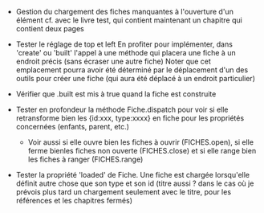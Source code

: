 * Gestion du chargement des fiches manquantes à l'ouverture d'un élément
  cf. avec le livre test, qui contient maintenant un chapitre qui contient deux pages

* Tester le réglage de top et left
  En profiter pour implémenter, dans 'create' ou 'built' l'appel à une méthode
  qui placera une fiche à un endroit précis (sans écraser une autre fiche)
  Noter que cet emplacement pourra avoir été déterminé par le déplacement d'un
  des outils pour créer une fiche (qui aura été déplacé à un endroit particulier)

* Vérifier que <fiche>.built est mis à true quand la fiche est construite


* Tester en profondeur la méthode Fiche.dispatch pour voir si elle
  retransforme bien les {id:xxx, type:xxxx} en fiche pour les propriétés
  concernées (enfants, parent, etc.)
  -   Voir aussi si elle ouvre bien les fiches à ouvrir (FICHES.open), si elle
     ferme bienles fiches non ouverte (FICHES.close) et si elle range bien les
     fiches à ranger (FICHES.range)

* Tester la propriété 'loaded' de Fiche. Une fiche est chargée lorsqu'elle
  définit autre chose que son type et son id (titre aussi ? dans le cas où
  je prévois plus tard un chargement seulement avec le titre, pour les
  références et les chapitres fermés)